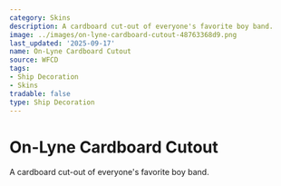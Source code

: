 ```yaml
---
category: Skins
description: A cardboard cut-out of everyone's favorite boy band.
image: ../images/on-lyne-cardboard-cutout-48763368d9.png
last_updated: '2025-09-17'
name: On-Lyne Cardboard Cutout
source: WFCD
tags:
- Ship Decoration
- Skins
tradable: false
type: Ship Decoration
---
```


# On-Lyne Cardboard Cutout

A cardboard cut-out of everyone's favorite boy band.

